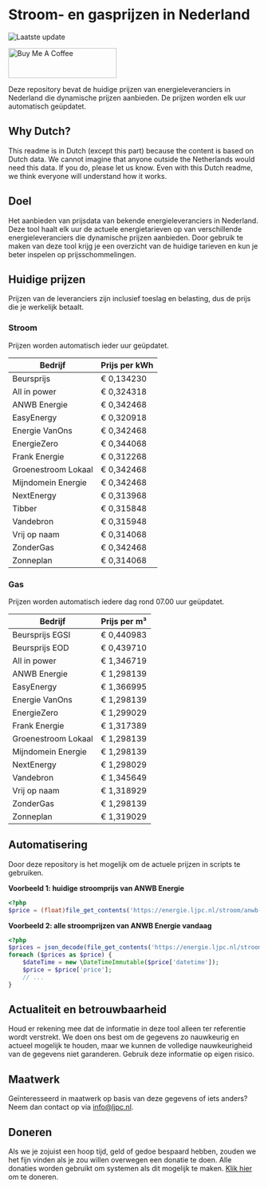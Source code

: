 # Stroom- en gasprijzen in Nederland

![Laatste update](https://img.shields.io/badge/laatste%20update-2024--12--10%2008%3A00%20CET-brightgreen)

<a href="https://www.buymeacoffee.com/Lars-" target="_blank"><img src="https://cdn.buymeacoffee.com/buttons/v2/default-orange.png" alt="Buy Me A Coffee" height="60" style="height: 60px !important;width: 217px !important;" ></a>

Deze repository bevat de huidige prijzen van energieleveranciers in Nederland die dynamische prijzen aanbieden. De prijzen worden elk uur automatisch geüpdatet.

## Why Dutch?

This readme is in Dutch (except this part) because the content is based on Dutch data. We cannot imagine that anyone outside the Netherlands would need this data. If you do, please let us know. Even with this Dutch readme, we think
everyone will understand how it works.

## Doel

Het aanbieden van prijsdata van bekende energieleveranciers in Nederland. Deze tool haalt elk uur de actuele energietarieven op van verschillende energieleveranciers die dynamische prijzen aanbieden. Door gebruik te maken van deze tool
krijg je een overzicht van de huidige tarieven en kun je beter inspelen op prijsschommelingen.

## Huidige prijzen

Prijzen van de leveranciers zijn inclusief toeslag en belasting, dus de prijs die je werkelijk betaalt.

### Stroom

Prijzen worden automatisch ieder uur geüpdatet.

 Bedrijf | Prijs per kWh 
---------|---------------
Beursprijs | € 0,134230
All in power | € 0,324318
ANWB Energie | € 0,342468
EasyEnergy | € 0,320918
Energie VanOns | € 0,342468
EnergieZero | € 0,344068
Frank Energie | € 0,312268
Groenestroom Lokaal | € 0,342468
Mijndomein Energie | € 0,342468
NextEnergy | € 0,313968
Tibber | € 0,315848
Vandebron | € 0,315948
Vrij op naam | € 0,314068
ZonderGas | € 0,342468
Zonneplan | € 0,314068


### Gas

Prijzen worden automatisch iedere dag rond 07.00 uur geüpdatet.

 Bedrijf | Prijs per m³ 
---------|--------------
Beursprijs EGSI | € 0,440983
Beursprijs EOD | € 0,439710
All in power | € 1,346719
ANWB Energie | € 1,298139
EasyEnergy | € 1,366995
Energie VanOns | € 1,298139
EnergieZero | € 1,299029
Frank Energie | € 1,317389
Groenestroom Lokaal | € 1,298139
Mijndomein Energie | € 1,298139
NextEnergy | € 1,298029
Vandebron | € 1,345649
Vrij op naam | € 1,318929
ZonderGas | € 1,298139
Zonneplan | € 1,319029


## Automatisering

Door deze repository is het mogelijk om de actuele prijzen in scripts te gebruiken.

**Voorbeeld 1: huidige stroomprijs van ANWB Energie**

```php
<?php
$price = (float)file_get_contents('https://energie.ljpc.nl/stroom/anwb-energie-nu.txt');

```

**Voorbeeld 2: alle stroomprijzen van ANWB Energie vandaag**

```php
<?php
$prices = json_decode(file_get_contents('https://energie.ljpc.nl/stroom/all-in-power-vandaag.json'),true);
foreach ($prices as $price) {
    $dateTime = new \DateTimeImmutable($price['datetime']);
    $price = $price['price'];
    // ...
}
```

## Actualiteit en betrouwbaarheid

Houd er rekening mee dat de informatie in deze tool alleen ter referentie wordt verstrekt. We doen ons best om de gegevens zo nauwkeurig en actueel mogelijk te houden, maar we kunnen de volledige nauwkeurigheid van de gegevens niet
garanderen. Gebruik deze informatie op eigen risico.

## Maatwerk

Geïnteresseerd in maatwerk op basis van deze gegevens of iets anders? Neem dan contact op
via [info@ljpc.nl](mailto:info@ljpc.nl?subject=Energie%20prijzen).

## Doneren

Als we je zojuist een hoop tijd, geld of gedoe bespaard hebben, zouden we het fijn vinden als je zou willen overwegen een
donatie te doen. Alle donaties worden gebruikt om systemen als dit mogelijk te
maken. [Klik hier](https://www.buymeacoffee.com/Lars-) om te doneren.
